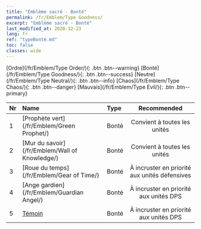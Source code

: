 ```yaml
---
title: "Emblème sacré - Bonté"
permalink: /fr/Emblem/Type Goodness/
excerpt: "Emblème sacré - Bonté"
last_modified_at: 2020-12-23
lang: fr
ref: "typeBonté.md"
toc: false
classes: wide
---
```


  [Ordre](/fr/Emblem/Type Order/){: .btn .btn--warning}   [Bonté](/fr/Emblem/Type Goodness/){: .btn .btn--success}   [Neutre](/fr/Emblem/Type Neutral/){: .btn .btn--info}   [Chaos](/fr/Emblem/Type Chaos/){: .btn .btn--danger}   [Mauvais](/fr/Emblem/Type Evil/){: .btn .btn--primary} 

  |  Nr  |             Name            |    Type    |   Recommended   |
  |:-----|:----------------------------|:-----------|:---------------:|
  | 1 | [Prophète vert](/fr/Emblem/Green Prophet/) | Bonté | Convient à toutes les unités | 
  | 2 | [Mur du savoir](/fr/Emblem/Wall of Knowledge/) | Bonté | Convient à toutes les unités | 
  | 3 | [Roue du temps](/fr/Emblem/Gear of Time/) | Bonté | À incruster en priorité aux unités défensives | 
  | 4 | [Ange gardien](/fr/Emblem/Guardian Angel/) | Bonté | À incruster en priorité aux unités DPS | 
  | 5 | [Témoin](/fr/Emblem/Witness/) | Bonté | À incruster en priorité aux unités DPS | 
